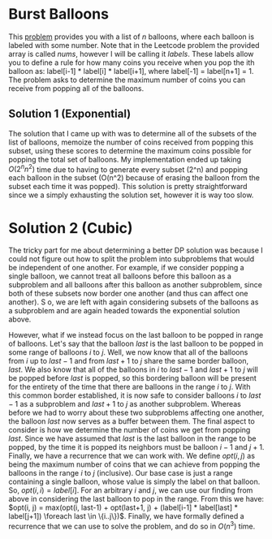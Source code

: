 # Burst Balloons
This [problem](https://leetcode.com/problems/burst-balloons/) provides you with a list of $n$ balloons, where each balloon is labeled with some number. Note that in the Leetcode problem the provided array is called $nums$, however I will be calling it $labels$.
These labels allow you to define a rule for how many coins you receive when you pop the ith balloon as:
label[i-1] * label[i] * label[i+1], where label[-1] = label[n+1] = 1.
The problem asks to determine the maximum number of coins you can receive from popping all of the balloons.

## Solution 1 (Exponential)
The solution that I came up with was to determine all of the subsets of the list of balloons, memoize the number of coins received from popping this subset, using these scores to determine the maximum coins possible for popping the total set of balloons. My implementation ended up taking $O(2^n n^2)$ time due to having to generate every subset (2^n) and popping each balloon in the subset (O(n^2) because of erasing the balloon from the subset each time it was popped). This solution is pretty straightforward since we a simply exhausting the solution set, however it is way too slow.

# Solution 2 (Cubic)
The tricky part for me about determining a better DP solution was because I could not figure out how to split the problem into subproblems that would be independent of one another. 
For example, if we consider popping a single balloon, we cannot treat all balloons before this balloon as a subproblem and all balloons after this balloon as another subproblem, since both of these subsets now border one another (and thus can affect one another). S
o, we are left with again considering subsets of the balloons as a subproblem and are again headed towards the exponential solution above. 

However, what if we instead focus on the last balloon to be popped in range of balloons. 
Let's say that the balloon $last$ is the last balloon to be popped in some range of balloons $i$ to $j$. 
Well, we now know that all of the balloons from $i$ up to $last-1$ and from $last+1$ to $j$ share the same border balloon, $last$. 
We also know that all of the balloons in $i$ to $last-1$ and $last+1$ to $j$ will be popped before $last$ is popped, so this bordering balloon will be present for the entirety of the time that there are balloons in the range $i$ to $j$. 
With this common border established, it is now safe to consider balloons $i$ to $last-1$ as a subproblem and $last+1$ to $j$ as another subproblem. 
Whereas before we had to worry about these two subproblems affecting one another, the balloon $last$ now serves as a buffer between them.
The final aspect to consider is how we determine the number of coins we get from popping $last$.
Since we have assumed that $last$ is the last balloon in the range to be popped, by the time it is popped its neighbors must be balloon $i-1$ and $j+1$.
Finally, we have a recurrence that we can work with.
We define $opt(i, j)$ as being the maximum number of coins that we can achieve from popping the balloons in the range $i$ to $j$ (inclusive). Our base case is just a range containing a single balloon, whose value is simply the label on that balloon.
So, $opt(i, i) = label[i]$.
For an arbitrary $i$ and $j$, we can use our finding from above in considering the last balloon to pop in the range.
From this we have:
$opt(i, j) = max(opt(i, last-1) + opt(last+1, j) + (label[i-1] * label[last] * label[j+1]) \foreach last \in \{i..j\})$.
Finally, we have formally defined a recurrence that we can use to solve the problem, and do so in $O(n^3)$ time.
